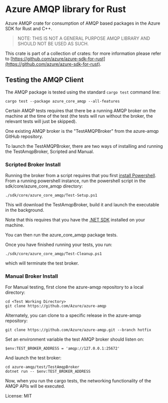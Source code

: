 # Azure AMQP library for Rust

Azure AMQP crate for consumption of AMQP based packages in the Azure SDK for Rust and C++.

> NOTE: THIS IS NOT A GENERAL PURPOSE AMQP LIBRARY AND SHOULD NOT BE USED AS SUCH.

This crate is part of a collection of crates: for more information please refer to [https://github.com/azure/azure-sdk-for-rust](https://github.com/azure/azure-sdk-for-rust).

## Testing the AMQP Client

The AMQP package is tested using the standard `cargo test` command line:

```pwsh
cargo test --package azure_core_amqp --all-features
```

Certain AMQP tests requires that there be a running AMQP broker on the machine at the time of the test (the tests will run without the broker, the relevant tests will just be skipped).

One existing AMQP broker is the "TestAMQPBroker" from the azure-amqp GitHub repository.

To launch the TestAMQPBroker, there are two ways of installing and running the TestAmqpBroker, Scripted and Manual.

### Scripted Broker Install

Running the broker from a script requires that you first [install Powershell](https://learn.microsoft.com/powershell/scripting/install/installing-powershell?view=powershell-7.4).
From a running powershell instance,  run the powershell script in the sdk/core/azure_core_amqp directory:

```pwsh
./sdk/core/azure_core_amqp/Test-Setup.ps1
```

This will download the TestAmqpBroker, build it and launch the executable in the background.

Note that this requires that you have the [.NET SDK](https://dot.net/download) installed on your machine.

You can then run the azure_core_amqp package tests.

Once you have finished running your tests, you run:

```pwsh
./sdk/core/azure_core_amqp/Test-Cleanup.ps1
```

which will terminate the test broker.

### Manual Broker Install

For Manual testing, first clone the azure-amqp repository to a local directory:

```pwsh
cd <Test Working Directory>
git clone https://github.com/Azure/azure-amqp
```

Alternately, you can clone to a specific release in the azure-amqp repository:

```pwsh
git clone https://github.com/Azure/azure-amqp.git --branch hotfix
```

Set an environment variable the test AMQP broker should listen on:

```pwsh
$env:TEST_BROKER_ADDRESS = 'amqp://127.0.0.1:25672'
```

And launch the test broker:

```pwsh
cd azure-amqp/test/TestAmqpBroker
dotnet run -- $env:TEST_BROKER_ADDRESS
```

Now, when you run the cargo tests, the networking functionality of the AMQP APIs will be executed.

License: MIT
